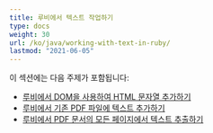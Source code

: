 ```yaml
---
title: 루비에서 텍스트 작업하기
type: docs
weight: 30
url: /ko/java/working-with-text-in-ruby/
lastmod: "2021-06-05"
---
```


이 섹션에는 다음 주제가 포함됩니다:

- [루비에서 DOM을 사용하여 HTML 문자열 추가하기](/pdf/ko/java/add-html-string-using-dom-in-ruby/)
- [루비에서 기존 PDF 파일에 텍스트 추가하기](/pdf/ko/java/add-text-to-an-existing-pdf-file-in-ruby/)
- [루비에서 PDF 문서의 모든 페이지에서 텍스트 추출하기](/pdf/ko/java/extract-text-from-all-the-pages-of-a-pdf-document-in-ruby/)